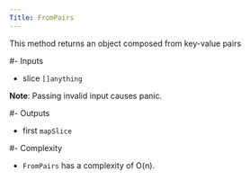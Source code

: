 ```yaml
---
Title: FromPairs
---
```


This method returns an object composed from key-value pairs

#- Inputs
- slice `[]anything`

**Note**: Passing invalid input causes panic.

#- Outputs
- first `mapSlice`

#- Complexity
- `FromPairs` has a complexity of O(n).
